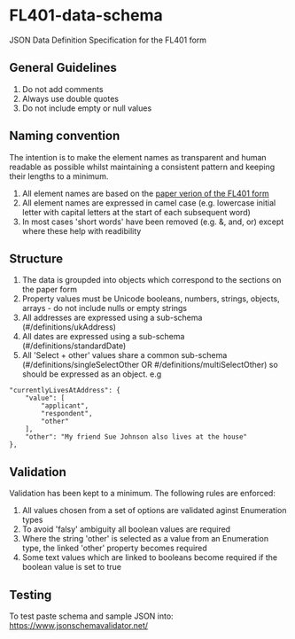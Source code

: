 # FL401-data-schema

JSON Data Definition Specification for the FL401 form
## General Guidelines

1. Do not add comments
2. Always use double quotes
3. Do not include empty or null values

## Naming convention
The intention is to make the element names as transparent and human readable as possible whilst maintaining a consistent pattern and keeping their lengths to a minimum.

1. All element names are based on the [paper verion of the FL401 form](https://github.com/electricputty/FL401-data-schema/blob/main/FL401-Non-mol-and-occ-order.pdf)
2. All element names are expressed in camel case (e.g. lowercase initial letter with capital letters at the start of each subsequent word)
3. In most cases 'short words' have been removed (e.g. &, and, or) except where these help with readibility

## Structure

1. The data is groupded into objects which correspond to the sections on the paper form
2. Property values must be Unicode booleans, numbers, strings, objects, arrays - do not include nulls or empty strings
3. All addresses are expressed using a sub-schema (#/definitions/ukAddress)
4. All dates are expressed using a sub-schema (#/definitions/standardDate)
5. All 'Select + other' values share a common sub-schema (#/definitions/singleSelectOther OR #/definitions/multiSelectOther) so should be expressed as an object. e.g

````
"currentlyLivesAtAddress": {
    "value": [
        "applicant",
        "respondent",
        "other"
    ],
    "other": "My friend Sue Johnson also lives at the house"
},
````
## Validation

Validation has been kept to a minimum. The following rules are enforced:

1. All values chosen from a set of options are validated aginst Enumeration types
2. To avoid 'falsy' ambiguity all boolean values are required
3. Where the string 'other' is selected as a value from an Enumeration type, the linked 'other' property becomes required
4. Some text values which are linked to booleans become required if the boolean value is set to true

## Testing

To test paste schema and sample JSON into: https://www.jsonschemavalidator.net/



